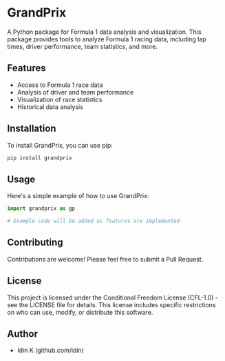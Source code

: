 # GrandPrix

A Python package for Formula 1 data analysis and visualization. This package provides tools to analyze Formula 1 racing data, including lap times, driver performance, team statistics, and more.

## Features

- Access to Formula 1 race data
- Analysis of driver and team performance
- Visualization of race statistics
- Historical data analysis

## Installation

To install GrandPrix, you can use pip:

```bash
pip install grandprix
```

## Usage

Here's a simple example of how to use GrandPrix:

```python
import grandprix as gp

# Example code will be added as features are implemented
```

## Contributing

Contributions are welcome! Please feel free to submit a Pull Request.

## License

This project is licensed under the Conditional Freedom License (CFL-1.0) - see the LICENSE file for details. This license includes specific restrictions on who can use, modify, or distribute this software.

## Author

- Idin K (github.com/idin)
